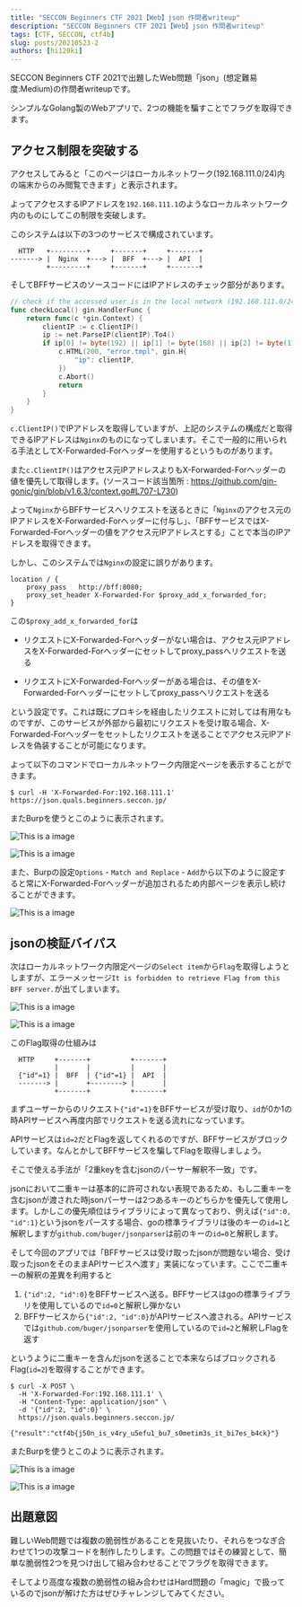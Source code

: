 ```yaml
---
title: "SECCON Beginners CTF 2021【Web】json 作問者writeup"
description: "SECCON Beginners CTF 2021【Web】json 作問者writeup"
tags: [CTF, SECCON, ctf4b]
slug: posts/20210523-2
authors: [hi120ki]
---
```


SECCON Beginners CTF 2021で出題したWeb問題「json」(想定難易度:Medium)の作問者writeupです。

シンプルなGolang製のWebアプリで、2つの機能を騙すことでフラグを取得できます。

<!-- truncate -->

## アクセス制限を突破する

アクセスしてみると「このページはローカルネットワーク(192.168.111.0/24)内の端末からのみ閲覧できます」と表示されます。

よってアクセスするIPアドレスを`192.168.111.1`のようなローカルネットワーク内のものにしてこの制限を突破します。

このシステムは以下の3つのサービスで構成されています。

```
  HTTP   +---------+     +-------+     +-------+
-------> |  Nginx  +---> |  BFF  +---> |  API  |
         +---------+     +-------+     +-------+
```

そしてBFFサービスのソースコードにはIPアドレスのチェック部分があります。

```go
// check if the accessed user is in the local network (192.168.111.0/24)
func checkLocal() gin.HandlerFunc {
	return func(c *gin.Context) {
		clientIP := c.ClientIP()
		ip := net.ParseIP(clientIP).To4()
		if ip[0] != byte(192) || ip[1] != byte(168) || ip[2] != byte(111) {
			c.HTML(200, "error.tmpl", gin.H{
				"ip": clientIP,
			})
			c.Abort()
			return
		}
	}
}
```

`c.ClientIP()`でIPアドレスを取得していますが、上記のシステムの構成だと取得できるIPアドレスは`Nginx`のものになってしまいます。そこで一般的に用いられる手法としてX-Forwarded-Forヘッダーを使用するというものがあります。

また`c.ClientIP()`はアクセス元IPアドレスよりもX-Forwarded-Forヘッダーの値を優先して取得します。(ソースコード該当箇所 : https://github.com/gin-gonic/gin/blob/v1.6.3/context.go#L707-L730)

よって`Nginx`からBFFサービスへリクエストを送るときに「`Nginx`のアクセス元のIPアドレスをX-Forwarded-Forヘッダーに付与し」、「BFFサービスではX-Forwarded-Forヘッダーの値をアクセス元IPアドレスとする」ことで本当のIPアドレスを取得できます。

しかし、このシステムでは`Nginx`の設定に誤りがあります。

```
location / {
    proxy_pass   http://bff:8080;
    proxy_set_header X-Forwarded-For $proxy_add_x_forwarded_for;
}
```

この`$proxy_add_x_forwarded_for`は

- リクエストにX-Forwarded-Forヘッダーがない場合は、アクセス元IPアドレスをX-Forwarded-Forヘッダーにセットしてproxy_passへリクエストを送る

- リクエストにX-Forwarded-Forヘッダーがある場合は、その値をX-Forwarded-Forヘッダーにセットしてproxy_passへリクエストを送る

という設定です。これは既にプロキシを経由したリクエストに対しては有用なものですが、このサービスが外部から最初にリクエストを受け取る場合、X-Forwarded-Forヘッダーをセットしたリクエストを送ることでアクセス元IPアドレスを偽装することが可能になります。

よって以下のコマンドでローカルネットワーク内限定ページを表示することができます。

```shell
$ curl -H 'X-Forwarded-For:192.168.111.1' https://json.quals.beginners.seccon.jp/
```

またBurpを使うとこのように表示されます。

![This is a image](/img/hugo/ctf4b_2021_json_2.png)

![This is a image](/img/hugo/ctf4b_2021_json_3.png)

また、Burpの設定`Options` - `Match and Replace` - `Add`から以下のように設定すると常にX-Forwarded-Forヘッダーが追加されるため内部ページを表示し続けることができます。

![This is a image](/img/hugo/ctf4b_2021_json_4.jpg)

## jsonの検証バイパス

次はローカルネットワーク内限定ページの`Select item`から`Flag`を取得しようとしますが、エラーメッセージ`It is forbidden to retrieve Flag from this BFF server.`が出てしまいます。

![This is a image](/img/hugo/ctf4b_2021_json_5.png)

![This is a image](/img/hugo/ctf4b_2021_json_6.png)

このFlag取得の仕組みは

```
  HTTP     +-------+          +-------+
           |       |          |       |
  {"id"=1} |  BFF  | {"id"=1} |  API  |
  -------> |       +--------> |       |
           +-------+          +-------+
```

まずユーザーからのリクエスト`{"id"=1}`をBFFサービスが受け取り、`id`が0か1の時APIサービスへ再度内部でリクエストを送る流れになっています。

APIサービスは`id=2`だとFlagを返してくれるのですが、BFFサービスがブロックしています。なんとかしてBFFサービスを騙してFlagを取得しましょう。

そこで使える手法が「2重keyを含むjsonのパーサー解釈不一致」です。

jsonにおいて二重キーは基本的に許可されない表現であるため、もし二重キーを含むjsonが渡された時jsonパーサーは2つあるキーのどちらかを優先して使用します。しかしこの優先順位はライブラリによって異なっており、例えば`{"id":0, "id":1}`というjsonをパースする場合、goの標準ライブラリは後のキーの`id=1`と解釈しますが`github.com/buger/jsonparser`は前のキーの`id=0`と解釈します。

そして今回のアプリでは「BFFサービスは受け取ったjsonが問題ない場合、受け取ったjsonをそのままAPIサービスへ渡す」実装になっています。ここで二重キーの解釈の差異を利用すると

1. `{"id":2, "id":0}`をBFFサービスへ送る。BFFサービスはgoの標準ライブラリを使用しているので`id=0`と解釈し弾かない
2. BFFサービスから`{"id":2, "id":0}`がAPIサービスへ渡される。APIサービスでは`github.com/buger/jsonparser`を使用しているので`id=2`と解釈しFlagを返す

というように二重キーを含んだjsonを送ることで本来ならばブロックされるFlag(`id=2`)を取得することができます。

```shell
$ curl -X POST \
  -H 'X-Forwarded-For:192.168.111.1' \
  -H "Content-Type: application/json" \
  -d '{"id":2, "id":0}' \
  https://json.quals.beginners.seccon.jp/

{"result":"ctf4b{j50n_is_v4ry_u5efu1_bu7_s0metim3s_it_bi7es_b4ck}"}
```

またBurpを使うとこのように表示されます。

![This is a image](/img/hugo/ctf4b_2021_json_7.png)

![This is a image](/img/hugo/ctf4b_2021_json_8.png)

## 出題意図

難しいWeb問題では複数の脆弱性があることを見抜いたり、それらをつなぎ合わせて1つの攻撃コードを制作したりします。この問題ではその練習として、簡単な脆弱性2つを見つけ出して組み合わせることでフラグを取得できます。

そしてより高度な複数の脆弱性の組み合わせはHard問題の「magic」で扱っているのでjsonが解けた方はぜひチャレンジしてみてください。
